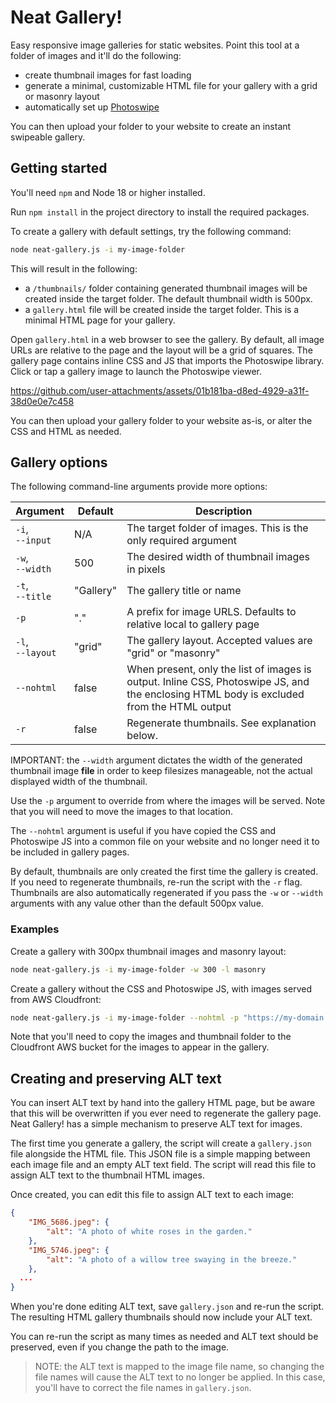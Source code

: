# Neat Gallery!

Easy responsive image galleries for static websites. Point this tool at a folder of images and it'll do the following:

* create thumbnail images for fast loading
* generate a minimal, customizable HTML file for your gallery with a grid or masonry layout
* automatically set up [Photoswipe](https://photoswipe.com/)

You can then upload your folder to your website to create an instant swipeable gallery.

## Getting started

You'll need `npm` and Node 18 or higher installed.

Run `npm install` in the project directory to install the required packages.

To create a gallery with default settings, try the following command:

```bash
node neat-gallery.js -i my-image-folder
```

This will result in the following:

* a `/thumbnails/` folder containing generated thumbnail images will be created inside the target folder. The default thumbnail width is 500px.
* a `gallery.html` file will be created inside the target folder. This is a minimal HTML page for your gallery.

Open `gallery.html` in a web browser to see the gallery. By default, all image URLs are relative to the page and the layout will be a grid of squares. The gallery page contains inline CSS and JS that imports the Photoswipe library. Click or tap a gallery image to launch the Photoswipe viewer.

https://github.com/user-attachments/assets/01b181ba-d8ed-4929-a31f-38d0e0e7c458

You can then upload your gallery folder to your website as-is, or alter the CSS and HTML as needed.

## Gallery options

The following command-line arguments provide more options:

| Argument | Default | Description |
|--------|---------|-------------|
| `-i`,<br>`--input` | N/A | The target folder of images. This is the only required argument |
| `-w`,<br>`--width` | 500 | The desired width of thumbnail images in pixels |
| `-t`,<br>`--title` | "Gallery" | The gallery title or name |
| `-p` | "." | A prefix for image URLS. Defaults to relative local to gallery page |
| `-l`,<br>`--layout` | "grid" | The gallery layout. Accepted values are "grid" or "masonry" |
| `--nohtml` | false | When present, only the list of images is output. Inline CSS, Photoswipe JS, and the enclosing HTML body is excluded from the HTML output |
| `-r` | false | Regenerate thumbnails. See explanation below.


IMPORTANT: the `--width` argument dictates the width of the generated thumbnail image **file** in order to keep filesizes manageable, not the actual displayed width of the thumbnail.

Use the `-p` argument to override from where the images will be served. Note that you will need to move the images to that location.

The `--nohtml` argument is useful if you have copied the CSS and Photoswipe JS into a common file on your website and no longer need it to be included in gallery pages.

By default, thumbnails are only created the first time the gallery is created. If you need to regenerate thumbnails, re-run the script with the `-r` flag. Thumbnails are also automatically regenerated if you pass the `-w` or `--width` arguments with any value other than the default 500px value.

### Examples

Create a gallery with 300px thumbnail images and masonry layout:

```bash
node neat-gallery.js -i my-image-folder -w 300 -l masonry
```

Create a gallery without the CSS and Photoswipe JS, with images served from AWS Cloudfront:

```bash
node neat-gallery.js -i my-image-folder --nohtml -p "https://my-domain.cloudfront.net/images/"
```

Note that you'll need to copy the images and thumbnail folder to the Cloudfront AWS bucket for the images to appear in the gallery.

## Creating and preserving ALT text

You can insert ALT text by hand into the gallery HTML page, but be aware that this will be overwritten if you ever need to regenerate the gallery page. Neat Gallery! has a simple mechanism to preserve ALT text for images.

The first time you generate a gallery, the script will create a `gallery.json` file alongside the HTML file. This JSON file is a simple mapping between each image file and an empty ALT text field. The script will read this file to assign ALT text to the thumbnail HTML images.

Once created, you can edit this file to assign ALT text to each image:

```json
{
	"IMG_5686.jpeg": {
		"alt": "A photo of white roses in the garden."
	},
	"IMG_5746.jpeg": {
		"alt": "A photo of a willow tree swaying in the breeze." 
	},
  ...
}
```

When you're done editing ALT text, save `gallery.json` and re-run the script. The resulting HTML gallery thumbnails should now include your ALT text.

You can re-run the script as many times as needed and ALT text should be preserved, even if you change the path to the image.

> NOTE: the ALT text is mapped to the image file name, so changing the file names will cause the ALT text to no longer be applied. In this case, you'll have to correct the file names in `gallery.json`.


